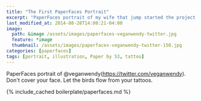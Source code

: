 ```yaml
---
title: "The First PaperFaces Portrait"
excerpt: "PaperFaces portrait of my wife that jump started the project. Drawn with Paper by 53 on an iPad."
last_modified_at: 2014-08-28T14:08:21-04:00
image: 
  path: &image /assets/images/paperfaces-veganwendy-twitter.jpg 
  feature: *image
  thumbnail: /assets/images/paperfaces-veganwendy-twitter-150.jpg
categories: [paperfaces]
tags: [portrait, illustration, Paper by 53, tattoo]
---
```


PaperFaces portrait of @veganwendy(https://twitter.com/veganwendy). Don't cover your face. Let the birds flow from your tattoos.

{% include_cached boilerplate/paperfaces.md %}
